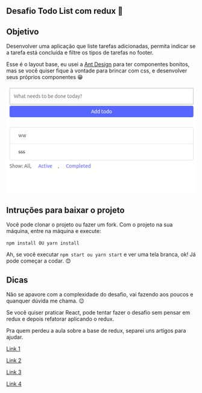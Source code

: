 ## Desafio Todo List com redux 🤯

## Objetivo

Desenvolver uma aplicação que liste tarefas adicionadas, permita indicar se a tarefa está concluída e filtre os tipos de tarefas no footer.

Esse é o layout base, eu usei a [Ant Design](https://ant.design/) para ter componentes bonitos, mas se você quiser fique à vontade para brincar com css, e desenvolver seus próprios componentes 😁

![layout](./example.png)


## Intruções para baixar o projeto

Você pode clonar o projeto ou fazer um fork. 
Com o projeto na sua máquina, entre na máquina e execute: 

`npm install OU yarn install`

Ah, se você executar `npm start ou yarn start` e ver uma tela branca, ok! Já pode começar a codar. 😊

## Dicas

Não se apavore com a complexidade do desafio, vai fazendo aos poucos e quanquer dúvida me chama. 😉

Se você quiser praticar React, pode tentar fazer o desafio sem pensar em redux e depois refatorar aplicando o redux.

Pra quem perdeu a aula sobre a base de redux, separei uns artigos para ajudar. 

[Link 1](https://medium.com/reactbrasil/iniciando-com-redux-c14ca7b7dcf)

[Link 2](https://www.valentinog.com/blog/redux/)

[Link 3](https://medium.com/netscape/beginners-guide-to-react-redux-how-to-start-learning-and-not-be-overwhelmed-af04353101e)

[Link 4](https://medium.com/trainingcenter/tira-redux-coloca-redux-eb3c4f1d7db8)

